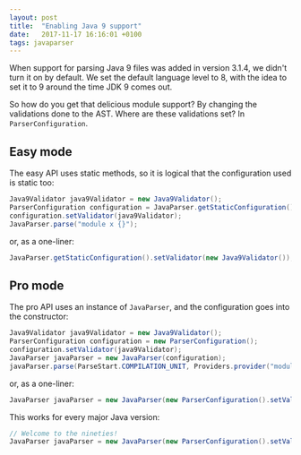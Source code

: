```yaml
---
layout: post
title:  "Enabling Java 9 support"
date:   2017-11-17 16:16:01 +0100
tags: javaparser
---
```

When support for parsing Java 9 files was added in version 3.1.4,
we didn't turn it on by default.
We set the default language level to 8,
with the idea to set it to 9 around the time JDK 9 comes out.

So how do you get that delicious module support?
By changing the validations done to the AST.
Where are these validations set?
In `ParserConfiguration`.

## Easy mode

The easy API uses static methods,
so it is logical that the configuration used is static too:
 
```java
Java9Validator java9Validator = new Java9Validator();
ParserConfiguration configuration = JavaParser.getStaticConfiguration();
configuration.setValidator(java9Validator);
JavaParser.parse("module x {}");
```
or, as a one-liner:
```java
JavaParser.getStaticConfiguration().setValidator(new Java9Validator());
```
## Pro mode

The pro API uses an instance of `JavaParser`,
and the configuration goes into the constructor:

```java
Java9Validator java9Validator = new Java9Validator();
ParserConfiguration configuration = new ParserConfiguration();
configuration.setValidator(java9Validator);
JavaParser javaParser = new JavaParser(configuration);
javaParser.parse(ParseStart.COMPILATION_UNIT, Providers.provider("module x {}"));
```

or, as a one-liner:
```java
JavaParser javaParser = new JavaParser(new ParserConfiguration().setValidator(new Java9Validator()));
```

This works for every major Java version:

```java
// Welcome to the nineties!
JavaParser javaParser = new JavaParser(new ParserConfiguration().setValidator(new Java1_0Validator()));
```
